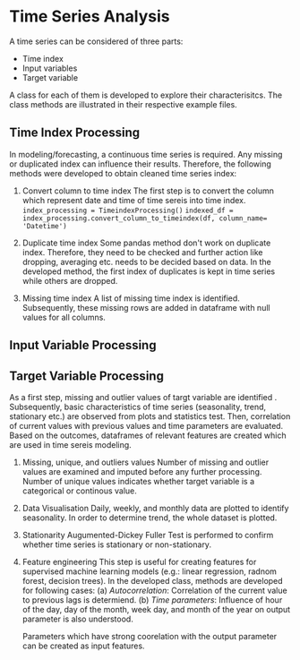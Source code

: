 # Time Series Analysis

A time series can be considered of three parts:
- Time index
- Input variables
- Target variable

A class for each of them is developed to explore their characterisitcs. The class methods are illustrated in their respective example files. 

## Time Index Processing 

In modeling/forecasting, a continuous time series is required. Any missing or duplicated index can influence their results. Therefore, the following methods were developed to obtain cleaned time series index:

1. Convert column to time index
    The first step is to convert the column which represent date and time of time sereis into time index.
`index_processing = TimeindexProcessing()`
`indexed_df = index_processing.convert_column_to_timeindex(df, column_name= 'Datetime')`

3. Duplicate time index
    Some  pandas method don't work on duplicate index. Therefore, they need to be checked and further action like dropping, averaging etc. needs to be decided based on data. In the developed method, the first index of duplicates is kept in time series while others are dropped.

4. Missing time index
    A list of missing time index is identified. Subsequently, these missing rows are added in dataframe with null values for all columns.  

## Input Variable Processing

## Target Variable Processing

As a first step, missing and outlier values of targt variable are identified . Subsequently, basic characteristics of time series (seasonality, trend, stationary etc.) are observed from plots and statistics test. Then, correlation of current values with previous values and time parameters are evaluated. Based on the outcomes, dataframes of relevant features are created which are used in time sereis modeling. 

1. Missing, unique, and outliers values
Number of missing and outlier values are examined and imputed before any further processing. Number of unique values indicates whether target variable is a categorical or continous value.

2. Data Visualisation
    Daily, weekly, and monthly data are plotted to identify seasonality. In order to determine trend, the whole dataset is plotted. 

3. Stationarity
    Augumented-Dickey Fuller Test is performed to confirm whether time series is stationary or non-stationary.

4. Feature engineering
    This step is useful for creating features for supervised machine learning models (e.g.: linear regression, radnom forest, decision trees). In the developed class, methods are developed for following cases:
    (a) *Autocorrelation*: Correlation of the current value to previous lags is determiend. 
    (b) *Time parameters*:  Influence of hour of the day, day of the month, week day, and month of the year on output parameter is also understood. 

    Parameters which have strong coorelation with the output parameter can be created as input features.

